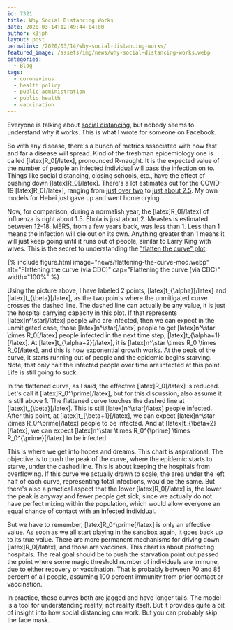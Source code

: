 ```yaml
---
id: 7321
title: Why Social Distancing Works
date: 2020-03-14T12:49:44-04:00
author: k3jph
layout: post
permalink: /2020/03/14/why-social-distancing-works/
featured_image: /assets/img/news/why-social-distancing-works.webp
categories:
  - Blog
tags:
  - coronavirus
  - health policy
  - public administration
  - public health
  - vaccination
---
```

Everyone is talking about [social
distancing](http://www.cidrap.umn.edu/sites/default/files/public/php/185/185_factsheet_social_distancing.pdf),
but nobody seems to understand why it works. This is what I wrote
for someone on Facebook.

So with any disease, there's a bunch of metrics associated with how
fast and far a disease will spread. Kind of the freshman epidemiology
one is called [latex]R_0[/latex], pronounced R-naught. It is the
expected value of the number of people an infected individual will
pass the infection on to. Things like social distancing, closing
schools, etc., have the effect of pushing down [latex]R_0[/latex].
There's a lot estimates out for the COVID-19 [latex]R_0[/latex],
ranging from [just over two](https://www.ncbi.nlm.nih.gov/pubmed/32097725)
to [just about
2.5](https://www.who.int/docs/default-source/coronaviruse/who-china-joint-mission-on-covid-19-final-report.pdf).
My own models for Hebei just gave up and went home crying.

Now, for comparison, during a normalish year, the [latex]R_0[/latex]
of influenza is right about 1.5\. Ebola is just about 2\. Measles
is estimated between 12-18\. MERS, from a few years back, was less
than 1\. Less than 1 means the infection will die out on its own.
Anything greater than 1 means it will just keep going until it runs
out of people, similar to Larry King with wives. This is the secret
to understanding the ["flatten the curve"
plot](https://healthblog.uofmhealth.org/wellness-prevention/flattening-curve-for-covid-19-what-does-it-mean-and-how-can-you-help).

{% include figure.html image="news/flattening-the-curve-mod.webp" alt="Flattening the curve (via CDC)" 
   cap="Flattening the curve (via CDC)" width="100%" %}

Using the picture above, I have labeled 2 points, [latex]t_{\alpha}[/latex]
and [latex]t_{\beta}[/latex], as the two points where the unmitigated
curve crosses the dashed line. The dashed line can actually be any
value, it is just the hospital carrying capacity in this plot. If
that represents [latex]n^\star[/latex] people who are infected,
then we can expect in the unmitigated case, those [latex]n^\star[/latex]
people to get [latex]n^\star \times R_0[/latex] people infected in
the next time step, [latex]t_{\alpha+1}[/latex]. At
[latex]t_{\alpha+2}[/latex], it is [latex]n^\star \times R_0 \times
R_0[/latex], and this is how exponential growth works. At the peak
of the curve, it starts running out of people and the epidemic
begins starving. Note, that only half the infected people over time
are infected at this point. Life is still going to suck.

In the flattened curve, as I said, the effective [latex]R_0[/latex]
is reduced. Let's call it [latex]R_0^\prime[/latex], but for this
discussion, also assume it is still above 1\. The flattened curve
touches the dashed line at [latex]t_{\beta}[/latex]. This is still
[latex]n^\star[/latex] people infected. After this point, at
[latex]t_{\beta+1}[/latex], we can expect [latex]n^\star \times
R_0^\prime[/latex] people to be infected. And at
[latex]t_{\beta+2}[/latex], we can expect [latex]n^\star \times
R_0^{\prime} \times R_0^{\prime}[/latex] to be infected.

This is where we get into hopes and dreams. This chart is aspirational.
The objective is to push the peak of the curve, where the epidemic
starts to starve, under the dashed line. This is about keeping the
hospitals from overflowing. If this curve we actually drawn to
scale, the area under the left half of each curve, representing
total infections, would be the same. But there's also a practical
aspect that the lower [latex]R_0[/latex] is, the lower the peak is
anyway and fewer people get sick, since we actually do not have
perfect mixing within the population, which would allow everyone
an equal chance of contact with an infected individual.

But we have to remember, [latex]R_0^\prime[/latex] is only an
effective value. As soon as we all start playing in the sandbox
again, it goes back up to its true value. There are more permanent
mechanisms for driving down [latex]R_0[/latex], and those are
vaccines. This chart is about protecting hospitals. The real goal
should be to push the starvation point out passed the point where
some magic threshold number of individuals are immune, due to either
recovery or vaccination. That is probably between 70 and 85 percent
of all people, assuming 100 percent immunity from prior contact or
vaccination.

In practice, these curves both are jagged and have longer tails.
The model is a tool for understanding reality, not reality itself.
But it provides quite a bit of insight into how social distancing
can work. But you can probably skip the face mask.
